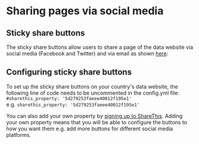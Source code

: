<h1>Sharing pages via social media</h1>

## Sticky share buttons
The sticky share buttons allow users to share a page of the data website via social media (Facebook and Twitter) and via email as shown [here](https://platform.sharethis.com/get-sticky-share-buttons?utm_source=googleadwords&utm_medium=cpc&utm_campaign=follow_buttons_linkedin&gclid=Cj0KCQjw1MXpBRDjARIsAHtdN-0-DX6oc9RzUh_wCU1_fvAB4rnA_adGse0PgocDQTPc3_rzLkucPocaAn1PEALw_wcB):


## Configuring sticky share buttons
To set up the sticky share buttons on your country's data website, the following line of code needs to be uncommented in the config.yml file:</br>
`#sharethis_property: '5d279253faeee40012f195e1'`<br>
e.g. `sharethis_property: '5d279253faeee40012f195e1'`

You can also add your own property by [signing up to ShareThis](https://platform.sharethis.com/sign-up). Adding your own property means that you will be able to configure the buttons to how you want them e.g. add more buttons for different social media platforms.
